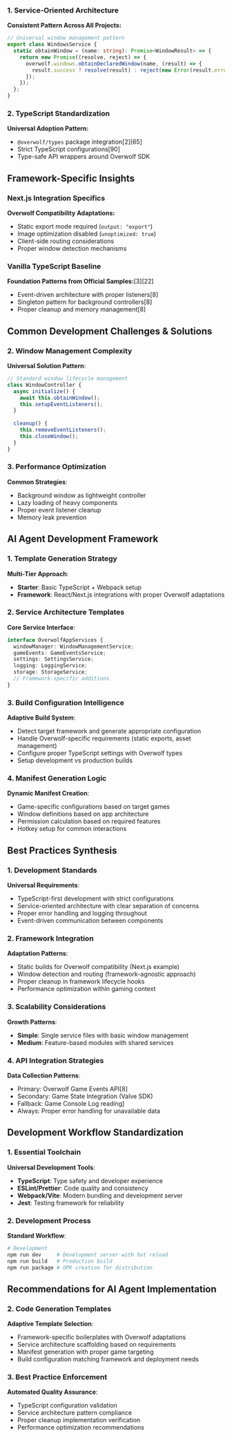 ### 1. Service-Oriented Architecture
**Consistent Pattern Across All Projects:**
```typescript
// Universal window management pattern
export class WindowsService {
  static obtainWindow = (name: string): Promise<WindowResult> => {
    return new Promise((resolve, reject) => {
      overwolf.windows.obtainDeclaredWindow(name, (result) => {
        result.success ? resolve(result) : reject(new Error(result.error));
      });
    });
  };
}
```

### 2. TypeScript Standardization
**Universal Adoption Pattern:**
- `@overwolf/types` package integration[2][65]
- Strict TypeScript configurations[90]
- Type-safe API wrappers around Overwolf SDK

## Framework-Specific Insights

### Next.js Integration Specifics
**Overwolf Compatibility Adaptations:**
- Static export mode required (`output: "export"`)
- Image optimization disabled (`unoptimized: true`)
- Client-side routing considerations
- Proper window detection mechanisms

### Vanilla TypeScript Baseline
**Foundation Patterns from Official Samples:**[3][22]
- Event-driven architecture with proper listeners[8]
- Singleton pattern for background controllers[8]
- Proper cleanup and memory management[8]

## Common Development Challenges & Solutions

### 2. Window Management Complexity
**Universal Solution Pattern**:
```typescript
// Standard window lifecycle management
class WindowController {
  async initialize() {
    await this.obtainWindow();
    this.setupEventListeners();
  }
  
  cleanup() {
    this.removeEventListeners();
    this.closeWindow();
  }
}
```
### 3. Performance Optimization
**Common Strategies**:
- Background window as lightweight controller
- Lazy loading of heavy components
- Proper event listener cleanup
- Memory leak prevention

## AI Agent Development Framework

### 1. Template Generation Strategy
**Multi-Tier Approach**:
- **Starter**: Basic TypeScript + Webpack setup
- **Framework**: React/Next.js integrations with proper Overwolf adaptations

### 2. Service Architecture Templates
**Core Service Interface**:
```typescript
interface OverwolfAppServices {
  windowManager: WindowManagementService;
  gameEvents: GameEventsService;
  settings: SettingsService;
  logging: LoggingService;
  storage: StorageService;
  // Framework-specific additions
}
```
### 3. Build Configuration Intelligence
**Adaptive Build System**:
- Detect target framework and generate appropriate configuration
- Handle Overwolf-specific requirements (static exports, asset management)
- Configure proper TypeScript settings with Overwolf types
- Setup development vs production builds

### 4. Manifest Generation Logic
**Dynamic Manifest Creation**:
- Game-specific configurations based on target games
- Window definitions based on app architecture
- Permission calculation based on required features
- Hotkey setup for common interactions

## Best Practices Synthesis

### 1. Development Standards
**Universal Requirements**:
- TypeScript-first development with strict configurations
- Service-oriented architecture with clear separation of concerns
- Proper error handling and logging throughout
- Event-driven communication between components

### 2. Framework Integration
**Adaptation Patterns**:
- Static builds for Overwolf compatibility (Next.js example)
- Window detection and routing (framework-agnostic approach)
- Proper cleanup in framework lifecycle hooks
- Performance optimization within gaming context

### 3. Scalability Considerations
**Growth Patterns**:
- **Simple**: Single service files with basic window management
- **Medium**: Feature-based modules with shared services

### 4. API Integration Strategies
**Data Collection Patterns**:
- Primary: Overwolf Game Events API[8]
- Secondary: Game State Integration (Valve SDK)
- Fallback: Game Console Log reading]
- Always: Proper error handling for unavailable data

## Development Workflow Standardization

### 1. Essential Toolchain
**Universal Development Tools**:
- **TypeScript**: Type safety and developer experience
- **ESLint/Prettier**: Code quality and consistency
- **Webpack/Vite**: Modern bundling and development server
- **Jest**: Testing framework for reliability

### 2. Development Process
**Standard Workflow**:
```bash
# Development
npm run dev     # Development server with hot reload
npm run build   # Production build
npm run package # OPK creation for distribution
```

## Recommendations for AI Agent Implementation


### 2. Code Generation Templates
**Adaptive Template Selection**:
- Framework-specific boilerplates with Overwolf adaptations
- Service architecture scaffolding based on requirements
- Manifest generation with proper game targeting
- Build configuration matching framework and deployment needs

### 3. Best Practice Enforcement
**Automated Quality Assurance**:
- TypeScript configuration validation
- Service architecture pattern compliance
- Proper cleanup implementation verification
- Performance optimization recommendations